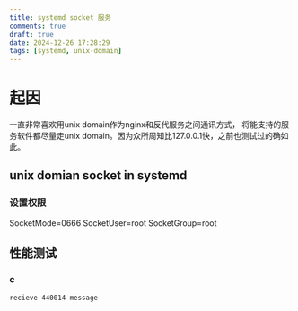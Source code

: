 ```yaml
---
title: systemd socket 服务
comments: true
draft: true
date: 2024-12-26 17:28:29
tags: [systemd, unix-domain]
---
```


# 起因
一直非常喜欢用unix domain作为nginx和反代服务之间通讯方式， 将能支持的服务软件都尽量走unix domain。因为众所周知比127.0.0.1快，之前也测试过的确如此。


## unix domian socket in systemd

### 设置权限
SocketMode=0666
SocketUser=root
SocketGroup=root



## 性能测试



### c

```
recieve 440014 message
```